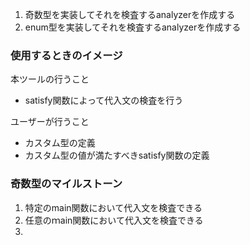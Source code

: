 
1. 奇数型を実装してそれを検査するanalyzerを作成する
2. enum型を実装してそれを検査するanalyzerを作成する

### 使用するときのイメージ

本ツールの行うこと

- satisfy関数によって代入文の検査を行う

ユーザーが行うこと

- カスタム型の定義
- カスタム型の値が満たすべきsatisfy関数の定義


### 奇数型のマイルストーン

1. 特定のmain関数において代入文を検査できる
2. 任意のｍain関数において代入文を検査できる
3. 